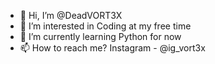 - 👋 Hi, I’m @DeadVORT3X
- 👀 I’m interested in Coding at my free time
- 🌱 I’m currently learning Python for now
- 📫 How to reach me? Instagram - @ig_vort3x

<!---
DeadVORT3X/DeadVORT3X is a ✨ special ✨ repository because its `README.md` (this file) appears on your GitHub profile.
You can click the Preview link to take a look at your changes.
--->
